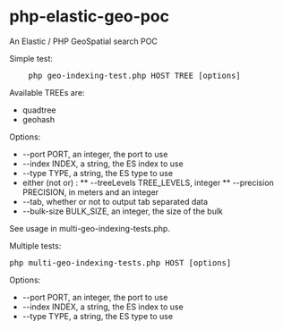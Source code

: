 # php-elastic-geo-poc
An Elastic / PHP GeoSpatial search POC

Simple test:
<pre>
    php geo-indexing-test.php HOST TREE [options]
</pre>
    
Available TREEs are:
* quadtree
* geohash

Options:
* --port PORT, an integer, the port to use
* --index INDEX, a string, the ES index to use
* --type TYPE, a string, the ES type to use
* either (not or) :
** --treeLevels TREE_LEVELS, integer
** --precision PRECISION, in meters and an integer
* --tab, whether or not to output tab separated data
* --bulk-size BULK_SIZE, an integer, the size of the bulk

See usage in multi-geo-indexing-tests.php.

Multiple tests:
<pre>
php multi-geo-indexing-tests.php HOST [options]
</pre>

Options:
* --port PORT, an integer, the port to use
* --index INDEX, a string, the ES index to use
* --type TYPE, a string, the ES type to use
